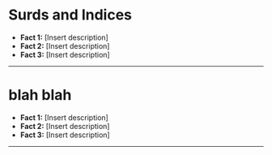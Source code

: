 # Surds and Indices
* **Fact 1:** [Insert description]
* **Fact 2:** [Insert description]
* **Fact 3:** [Insert description]

----

# blah blah
* **Fact 1:** [Insert description]
* **Fact 2:** [Insert description]
* **Fact 3:** [Insert description]

----

